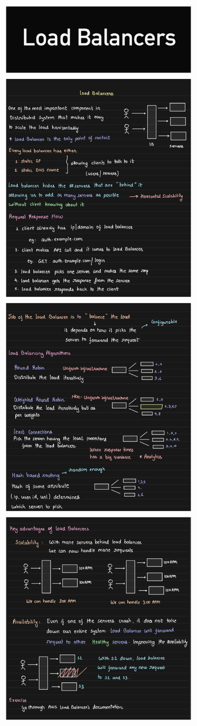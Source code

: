 ![1707672056101](image/16-load-balancers/1707672056101.png)

![1707672079724](image/16-load-balancers/1707672079724.png)

![1707672099073](image/16-load-balancers/1707672099073.png)

![1707672115802](image/16-load-balancers/1707672115802.png)
